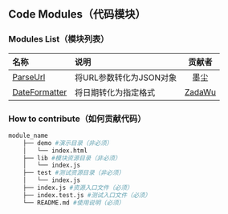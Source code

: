 ## Code Modules（代码模块）

### Modules List（模块列表）

| 名称      |     说明 |  贡献者 |
| :-------- |:-------- | :--------: | 
| [ParseUrl](./lib/parseUrl)    |  将URL参数转化为JSON对象  | 墨尘 | 
| [DateFormatter](./lib/dateFormatter)   |   将日期转化为指定格式 | [ZadaWu](https://github.com/ZadaWu)|

### How to contribute（如何贡献代码）

```bash
module_name
    ├── demo #演示目录（非必须）
    │   └── index.html
    ├── lib #模块资源目录（非必须）
    │   └── index.js
    ├── test #测试资源目录（非必须）
    │   └── index.js
    ├── index.js #资源入口文件（必须）
    ├── index.test.js #测试入口文件（必须）
    └── README.md #使用说明（必须）
```
